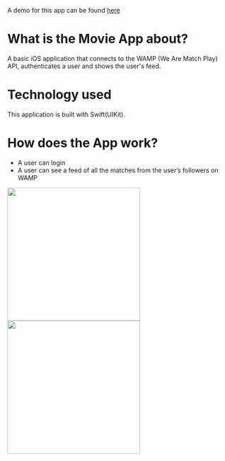 A demo for this app can be found [here]()

# What is the Movie App about?
A basic iOS application that connects to the WAMP (We Are Match Play) API, authenticates a user and shows the user's feed.

# Technology used
This application is built with Swift(UIKit).

# How does the App work?
- A user can login
- A user can see a feed of all the matches from the user’s followers on WAMP

<p float = "left">
<img src="https://drive.google.com/uc?export=view&id=1KLcpaAMWvWvvwDHV-tiOAyF0Nz5pt_it" width = "300" >
<img src="https://drive.google.com/uc?export=view&id=1NAIfB-NDMywfgqPlWoQOxRx_XAiP3XG7" width = "300" >
</p>
